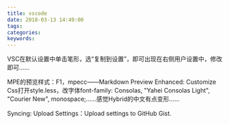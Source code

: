 ```yaml
---
title: vscode
date: 2018-03-13 14:49:00
tags:
categories:
keywords:
---
```

VSC在默认设置中单击笔形，选“复制到设置”，即可出现在右侧用户设置中，修改即可……

MPE的预览样式：F1，mpecc——Markdown Preview Enhanced: Customize Css打开style.less，改字体font-family: Consolas, "Yahei Consolas Light", "Courier New", monospace;……感觉Hybrid的中文有点变形……

Syncing: Upload Settings：Upload settings to GitHub Gist.